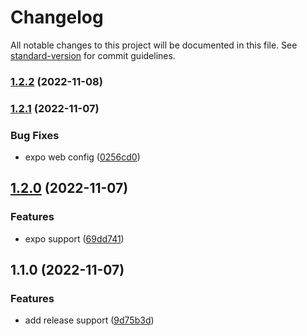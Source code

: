 # Changelog

All notable changes to this project will be documented in this file. See [standard-version](https://github.com/conventional-changelog/standard-version) for commit guidelines.

### [1.2.2](https://github.com/Ondion/new_cycle/compare/v1.2.1...v1.2.2) (2022-11-08)

### [1.2.1](https://github.com/Ondion/new_cycle/compare/v1.2.0...v1.2.1) (2022-11-07)


### Bug Fixes

* expo web config ([0256cd0](https://github.com/Ondion/new_cycle/commit/0256cd07c1d2584f94943c9dcd2c00d47f22d9ff))

## [1.2.0](https://github.com/Ondion/new_cycle/compare/v1.1.0...v1.2.0) (2022-11-07)


### Features

* expo support ([69dd741](https://github.com/Ondion/new_cycle/commit/69dd741348e01195b93e06181c96be85bfc29c6f))

## 1.1.0 (2022-11-07)

### Features

* add release support ([9d75b3d](https://github.com/Ondion/new_cycle/commit/9d75b3d38de9efa1db98100ba41a94f19eba3319))
